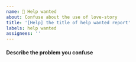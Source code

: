 ```yaml
---
name: 🥺 Help wanted
about: Confuse about the use of love-story
title: '[Help] the title of help wanted report'
labels: help wanted
assignees: ''
---
```


#### Describe the problem you confuse
